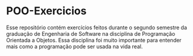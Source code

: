 # POO-Exercicios
Esse repositório contém exercícios feitos durante o segundo semestre da graduação de Engenharia de Software na disciplina de Programação Orientada a Objetos. Essa disciplina foi muito importante para entender mais como a programação pode ser usada na vida real.

